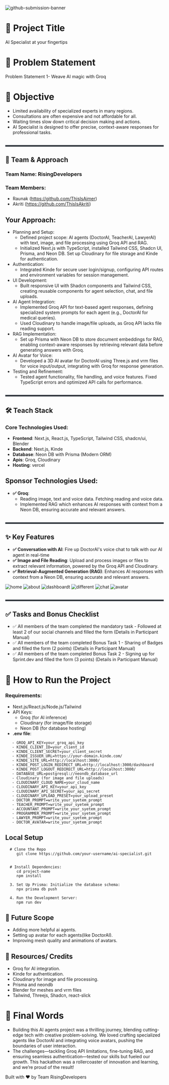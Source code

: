 ![github-submission-banner](https://github.com/user-attachments/assets/a1493b84-e4e2-456e-a791-ce35ee2bcf2f)

# 🚀 Project Title
AI Specialist at your fingertips

# 📌 Problem Statement
Problem Statement 1- Weave AI magic with Groq

# 🎯 Objective
- Limited availability of specialized experts in many regions.
- Consultations are often expensive and not affordable for all.
- Waiting times slow down critical decision making and actions.
- AI Specialist is designed to offer precise, context-aware responses for professional tasks.

<hr style="border:2px solid #3d444d; margin-top: 2rem;">

## 🧠 Team & Approach
### Team Name: RisingDevelopers
### Team Members: 
- Raunak (https://github.com/ThisIsAimer)
- Akriti (https://github.com/ThisIsAkriti)

## Your Approach:
- Planning and Setup:
   - Defined project scope: AI agents (DoctorAI, TeacherAI, LawyerAI) with text, image, and file processing using Groq API and RAG.
   - Initialized Next.js with TypeScript, installed Tailwind CSS, Shadcn UI, Prisma, and Neon DB. Set up Cloudinary for file storage and Kinde for authentication.
- Authentication:
   - Integrated Kinde for secure user login/signup, configuring API routes and environment variables for session management.
- UI Development:
   - Built responsive UI with Shadcn components and Tailwind CSS, creating reusable components for agent selection, chat, and file uploads.
- AI Agent Integration:
   - Implemented Groq API for text-based agent responses, defining specialized system prompts for each agent (e.g., DoctorAI for medical queries).
   - Used Cloudinary to handle image/file uploads, as Groq API lacks file reading support.
- RAG Implementation:
   - Set up Prisma with Neon DB to store document embeddings for RAG, enabling context-aware responses by retrieving relevant data before generating answers with Groq.
- AI Avatar for Voice:
   - Developed a 3D AI avatar for DoctorAI using Three.js and vrm files for voice input/output, integrating with Groq for response generation.
- Testing and Refinement:
   - Tested agent functionality, file handling, and voice features. Fixed TypeScript errors and optimized API calls for performance.

<hr style="border:2px solid #3d444d ; margin-top: 2rem;">

## 🛠️ Teach Stack
### Core Technologies Used:
- **Frontend**: Next.js, React.js, TypeScript, Tailwind CSS, shadcn/ui, Blender 
- **Backend**: Next.js, Kinde
- **Database**: Neon DB with Prisma (Modern ORM)
- **Apis**: Groq, Cloudinary
- **Hosting**: vercel

## Sponsor Technologies Used:
- **✅ Groq**: 
   - Reading image, text and voice data. Fetching reading and voice data.  
   - Implemented RAG which enhances AI responses with context from a Neon DB, ensuring accurate and relevant answers.

<hr style="border:2px solid #3d444d; margin-top: 2rem;">

## ✨ Key Features
- **✅ Conversation with AI**: Fire up DoctorAI's voice chat to talk with our AI agent in real-time
- **✅ Image and File Reading**: Upload and process images or files to extract relevant information, powered by the Groq API and Cloudinary.
- **✅ Retrieval-Augmented Generation (RAG)**: Enhances AI responses with context from a Neon DB, ensuring accurate and relevant answers.

![home](ai-sp1.png)
![about](ai-sp2.png)
![dashboardt](ai-sp-3.png)
![different](ai-sp4.png)
![chat](ai-sp5.png)
![avatar](ai-sp6.png)

<hr style="border:2px solid #3d444d; margin-top: 2rem;">

## ✅ Tasks and Bonus Checklist
- ✅ All members of the team completed the mandatory task - Followed at least 2 of our social channels and filled the form (Details in Participant Manual)
- ✅ All members of the team completed Bonus Task 1 - Sharing of Badges and filled the form (2 points) (Details in Participant Manual)
- ✅ All members of the team completed Bonus Task 2 - Signing up for Sprint.dev and filled the form (3 points) (Details in Participant Manual)

# 🧪 How to Run the Project
### Requirements:
- Next.js/React.js/Node.js/Tailwind
- API Keys:
   -  Groq (for AI inference)
   - Cloudinary (for image/file storage)
   - Neon DB (for database hosting)
- **.env file**:
```
   - GROQ_API_KEY=your_groq_api_key
   - KINDE_CLIENT_ID=your_client_id
   - KINDE_CLIENT_SECRET=your_client_secret
   - KINDE_ISSUER_URL=https://your-domain.kinde.com/
   - KINDE_SITE_URL=http://localhost:3000/
   - KINDE_POST_LOGIN_REDIRECT_URL=http://localhost:3000/dashboard
   - KINDE_POST_LOGOUT_REDIRECT_URL=http://localhost:3000/
   - DATABASE_URL=postgresql://neondb_database_url
   - Cloudinary (for image and file uploads)
   - CLOUDINARY_CLOUD_NAME=your_cloud_name
   - CLOUDINARY_API_KEY=your_api_key
   - CLOUDINARY_API_SECRET=your_api_secret
   - CLOUDINARY_UPLOAD_PRESET=your_upload_preset
   - DOCTOR_PROMPT=write_your_syetem_prompt
   - TEACHER_PROMPT=write_your_syetem_prompt
   - ACCOUNTANT_PROMPT=write_your_syetem_prompt
   - PROGRAMMER_PROMPT=write_your_syetem_prompt
   - LAWYER_PROMPT=write_your_syetem_prompt
   - DOCTOR_AVATAR=write_your_syetem_prompt 
```

## Local Setup
      # Clone the Repo
         git clone https://github.com/your-username/ai-specialist.git
     

      # Install Dependencies:
         cd project-name
         npm install
        
      3. Set Up Prisma: Initialize the database schema:
         npx prisma db push
         
      4. Run the Development Server:
         npm run dev

## 🧬  Future Scope
- Adding more helpful ai agents.
- Setting up avatar for each agents(like DoctorAI).
- Improving mesh quality and animations of avatars.

## 📎 Resources/ Credits
- Groq for AI integration.
- Kinde for authentication.
- Cloudinary for image and file processing.
- Prisma and neondb
- Blender for meshes and vrm files
- Tailwind, Threejs, Shadcn, react-slick

# 🏁 Final Words
   - Building this AI agents project was a thrilling journey, blending cutting-edge tech with creative problem-solving. We loved crafting specialized agents like DoctorAI and integrating voice avatars, pushing the boundaries of user interaction. 
   - The challenges—tackling Groq API limitations, fine-tuning RAG, and ensuring seamless authentication—tested our skills but fueled our growth. This hackathon was a rollercoaster of innovation and learning, and we’re proud of the result!

Built with ❤️ by Team RisingDevelopers
